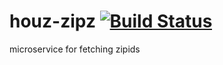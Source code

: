 # houz-zipz [![Build Status](https://travis-ci.org/cooperjbrandon/houz-zipz.svg?branch=master)](https://travis-ci.org/cooperjbrandon/houz-zipz)
microservice for fetching zipids
